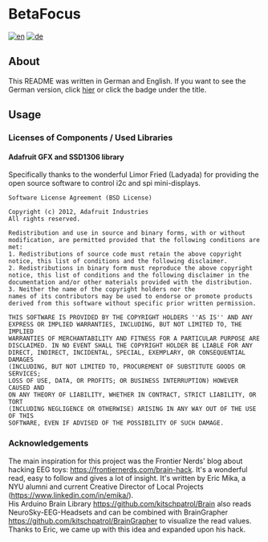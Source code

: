 # BetaFocus
[![en](https://img.shields.io/badge/lang-en-red.svg)](https://github.com/visar77/BetaFocus/blob/main/README.md)
[![de](https://img.shields.io/badge/lang-de-red.svg)](https://github.com/visar77/BetaFocus/blob/main/README.de.md)

## About
This README was written in German and English. If you want to see the German version, click [hier](https://github.com/visar77/BetaFocus/blob/main/README.de.md) or click the badge under the title.

## Usage


### Licenses of Components / Used Libraries
#### Adafruit GFX and SSD1306 library

Specifically thanks to the wonderful Limor Fried (Ladyada) for providing the open source software to control i2c and spi mini-displays.
```
Software License Agreement (BSD License)

Copyright (c) 2012, Adafruit Industries
All rights reserved.

Redistribution and use in source and binary forms, with or without
modification, are permitted provided that the following conditions are met:
1. Redistributions of source code must retain the above copyright
notice, this list of conditions and the following disclaimer.
2. Redistributions in binary form must reproduce the above copyright
notice, this list of conditions and the following disclaimer in the
documentation and/or other materials provided with the distribution.
3. Neither the name of the copyright holders nor the
names of its contributors may be used to endorse or promote products
derived from this software without specific prior written permission.

THIS SOFTWARE IS PROVIDED BY THE COPYRIGHT HOLDERS ''AS IS'' AND ANY
EXPRESS OR IMPLIED WARRANTIES, INCLUDING, BUT NOT LIMITED TO, THE IMPLIED
WARRANTIES OF MERCHANTABILITY AND FITNESS FOR A PARTICULAR PURPOSE ARE
DISCLAIMED. IN NO EVENT SHALL THE COPYRIGHT HOLDER BE LIABLE FOR ANY
DIRECT, INDIRECT, INCIDENTAL, SPECIAL, EXEMPLARY, OR CONSEQUENTIAL DAMAGES
(INCLUDING, BUT NOT LIMITED TO, PROCUREMENT OF SUBSTITUTE GOODS OR SERVICES;
LOSS OF USE, DATA, OR PROFITS; OR BUSINESS INTERRUPTION) HOWEVER CAUSED AND
ON ANY THEORY OF LIABILITY, WHETHER IN CONTRACT, STRICT LIABILITY, OR TORT
(INCLUDING NEGLIGENCE OR OTHERWISE) ARISING IN ANY WAY OUT OF THE USE OF THIS
SOFTWARE, EVEN IF ADVISED OF THE POSSIBILITY OF SUCH DAMAGE.
```
### Acknowledgements
The main inspiration for this project was the Frontier Nerds' blog about hacking EEG toys: https://frontiernerds.com/brain-hack. 
It's a wonderful read, easy to follow and gives a lot of insight.
It's written by Eric Mika, a NYU alumni and current Creative Director of Local Projects (https://www.linkedin.com/in/emika/). <br>
His Arduino Brain Library https://github.com/kitschpatrol/Brain also reads NeuroSky-EEG-Headsets and can be combined with BrainGrapher https://github.com/kitschpatrol/BrainGrapher to visualize the read values. <br>
Thanks to Eric, we came up with this idea and expanded upon his hack.
